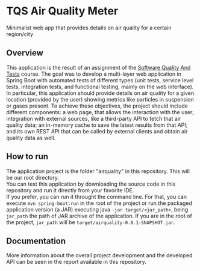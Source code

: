 # TQS Air Quality Meter
Minimalist web app that provides details on air quality for a certain region/city


## Overview
This application is the result of an assignment of the [Software Quality And Tests](https://www.ua.pt/pt/uc/8109) course. The goal was to develop a multi-layer web application in Spring Boot with automated tests of different types (unit tests, service level tests, integration tests, and functional testing, mainly on the web interface). \
In particular, this application should provide details on air quality for a given location (provided by the user) showing metrics like particles in suspension or gases present. To achieve these objectives, the project should include different components: a web page, that allows the interaction with the user; integration with external sources, like a third-party API to fetch that air quality data; an in-memory cache to save the latest results from that API; and its own REST API that can be called by external clients and obtain air quality data as well.

## How to run
The application project is the folder "airquality" in this repository. This will be our root directory.\
You can test this application by downloading the source code in this repository and run it directly from your favorite IDE.\
If you prefer, you can run it throught the command line. For that, you can execute `mvn spring-boot:run` in the root of the project or run the packaged application version (a JAR) executing java `-jar target/<jar_path>`, being `jar_path` the path of JAR archive of the application. If you are in the root of the project, `jar_path` will be `target/airquality-0.0.1-SNAPSHOT.jar`.

## Documentation
More information about the overall project development and the developed API can be seen in the report available in this repository.
